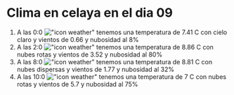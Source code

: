 # Clima en celaya en el dia 09

1. A las 0:0 !["icon weather"](http://openweathermap.org/img/w/02n.png) tenemos una temperatura de 7.41 C con cielo claro y  vientos de 0.66 y nubosidad al 8%
1. A las 2:0 !["icon weather"](http://openweathermap.org/img/w/04n.png) tenemos una temperatura de 8.86 C con nubes rotas y  vientos de 3.52 y nubosidad al 80%
1. A las 8:0 !["icon weather"](http://openweathermap.org/img/w/03d.png) tenemos una temperatura de 8.81 C con nubes dispersas y  vientos de 1.77 y nubosidad al 32%
1. A las 10:0 !["icon weather"](http://openweathermap.org/img/w/04d.png) tenemos una temperatura de 7 C con nubes rotas y  vientos de 5.7 y nubosidad al 75%
